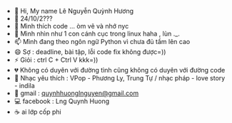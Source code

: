 - 👋 Hi, My name Lê Nguyễn Quỳnh Hương
- 👀 24/10/2???
- 🌱 Mình thích code ... òm vẽ và nhớ nyc
- 💞️ Mình nhìn như 1 con cánh cục trong linux haha , lùn ._.
- 📫 Mình đang theo ngôn ngữ Python vì chưa đủ tầm lên cao
- 😄 Sợ : deadline, bài tập, lỗi code fix không được=))
- ⚡ Giỏi : ctrl C + Ctrl V kkk=))
- 💔 Không có duyên với đường tình cũng không có duyên với đường code
- 🎹 Nhạc yêu thích : VPop - Phương Ly, Trung Tự / nhạc pháp - love story - indila
- 💼 gmail : quynhhuonglnguyen@gmail.com
- 💻 facebook : Lng Quynh Huong
- ☕ ai lớp cốp phi
  
